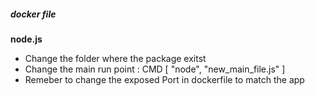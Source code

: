 ##### docker file
**node.js**
- Change the folder where the package exitst 
- Change the main run point :  CMD [ "node", "new_main_file.js" ]
- Remeber to change the exposed Port in dockerfile to match the app